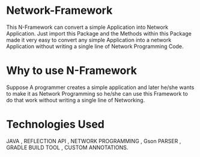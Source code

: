 # Network-Framework

This N-Framework can convert a simple Application into Network Application.
Just import this Package and the Methods within this Package made it very easy to convert any simple Application into a network Application without writing a single line of Network Programming Code.

# Why to use N-Framework

Suppose A programmer creates a simple application and later he/she wants to make it as Network Programming so he/she can use this Framework to do that work without writing a single line of Networking.

# Technologies Used

JAVA , REFLECTION API , NETWORK PROGRAMMING , Gson PARSER , GRADLE BUILD TOOL , CUSTOM ANNOTATIONS.
